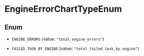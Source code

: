 

# EngineErrorChartTypeEnum

## Enum


* `ENGINE_ERRORS` (value: `"total_engine_errors"`)

* `FAILED_TASK_BY_ENGINE` (value: `"total_failed_task_by_engine"`)



